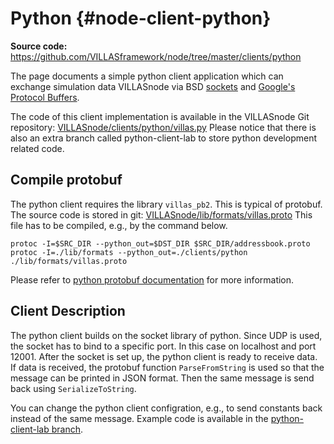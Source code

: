 # Python {#node-client-python}

**Source code:** <https://github.com/VILLASframework/node/tree/master/clients/python>

The page documents a simple python client application which can exchange simulation data VILLASnode via BSD [sockets](https://docs.python.org/3/library/socket.html) and [Google's Protocol Buffers](https://developers.google.com/protocol-buffers/).

The code of this client implementation is available in the VILLASnode Git repository: [VILLASnode/clients/python/villas.py](https://github.com/VILLASframework/node/blob/master/clients/python/client.py)
Please notice that there is also an extra branch called python-client-lab to store python development related code. 

## Compile protobuf 
The python client requires the library ``villas_pb2``. 
This is typical of protobuf. 
The source code is stored in git: [VILLASnode/lib/formats/villas.proto](https://github.com/VILLASframework/node/blob/master/lib/formats/villas.proto)
This file has to be compiled, e.g., by the command below. 
```shell
protoc -I=$SRC_DIR --python_out=$DST_DIR $SRC_DIR/addressbook.proto
protoc -I=./lib/formats --python_out=./clients/python ./lib/formats/villas.proto
```
Please refer to [python protobuf documentation](https://protobuf.dev/getting-started/pythontutorial/) for more information.

## Client Description
The python client builds on the socket library of python. 
Since UDP is used, the socket has to bind to a specific port. 
In this case on localhost and port 12001. 
After the socket is set up, the python client is ready to receive data. 
If data is received, the protobuf function ``ParseFromString`` is used so that the message can be printed in JSON format. 
Then the same message is send back using ``SerializeToString``.

You can change the python client configration, e.g., to send constants back instead of the same message. 
Example code is available in the [python-client-lab branch](https://github.com/VILLASframework/node/tree/python-client-lab/clients/python).